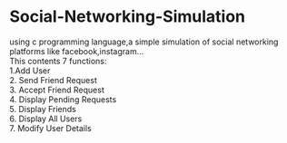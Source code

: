 # Social-Networking-Simulation
using c programming language,a simple simulation of social networking platforms like facebook,instagram...
<br>
This contents 7 functions:
<br>
1.Add User
<br>
2. Send Friend Request
<br>
3. Accept Friend Request
<br>
4. Display Pending Requests
<br>
5. Display Friends
<br>
6. Display All Users
<br>
7. Modify User Details


